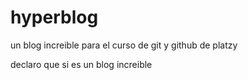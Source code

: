 # hyperblog
un blog increible para el curso de git y github de platzy

declaro que si es un blog increible
